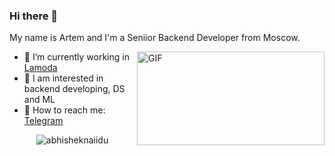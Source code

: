 ### Hi there 👋


My name is Artem and I'm a Seniior Backend Developer from Moscow.

<img align="right" alt="GIF" src="https://github.com/abhisheknaiidu/abhisheknaiidu/blob/master/code.gif?raw=true" width="300" height="150" />

- 🔭 I’m currently working in [Lamoda](https://tech.lamoda.ru/)
- 🤔 I am interested in backend developing, DS and ML
- 💬 How to reach me: [Telegram](https://t.me/tzepart)


<!--
**TzepART/tzepart** is a ✨ _special_ ✨ repository because its `README.md` (this file) appears on your GitHub profile.

Here are some ideas to get you started:

- 🔭 I’m currently working on ...
- 🌱 I’m currently learning ...
- 👯 I’m looking to collaborate on ...
- 🤔 I’m looking for help with ...
- 💬 Ask me about ...
- 📫 How to reach me: ...
- 😄 Pronouns: ...
- ⚡ Fun fact: ...
-->

<p align="center"> <img src="https://github-readme-stats.vercel.app/api?username=tzepart&show_icons=true&hide_border=true&theme=gotham" alt="abhisheknaiidu" />
